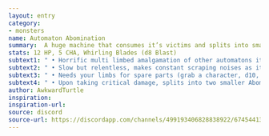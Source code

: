 ```yaml
---
layout: entry
category:
- monsters
name: Automaton Abomination
summary:  A huge machine that consumes it’s victims and splits into smaller parts.
stats: 12 HP, 5 CHA, Whirling Blades (d8 Blast)
subtext1: " • Horrific multi limbed amalgamation of other automatons it has cannibalized"
subtext2: " • Slow but relentless, makes constant scraping noises as it moves"
subtext3: " • Needs your limbs for spare parts (grab a character, d10, lose a limb)"
subtext4: " • Upon taking critical damage, splits into two smaller Abominations with half stats, 6 HP, Stabbing Blades (d6)"
author: AwkwardTurtle
inspiration:
inspiration-url:
source: discord
source-url: https://discordapp.com/channels/499193406828838922/674544134798966806/700699391970902016
---
```

